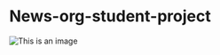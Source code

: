# News-org-student-project

![This is an image]([https://github.com/UrosTim/Tasking-React-App/blob/master/screenshots/Tasking%20-%20React%20App%20%E2%80%94%20Mozilla%20Firefox%202_21_2023%201_04_48%20PM.png](https://github.com/UrosTim/news-org-student-project/blob/main/Screenshots/News%20org.%20-%201.png)https://github.com/UrosTim/news-org-student-project/blob/main/Screenshots/News%20org.%20-%201.png)
